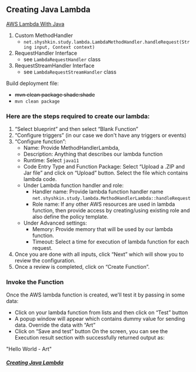 ##  Creating Java Lambda

[AWS Lambda With Java](https://www.baeldung.com/java-aws-lambda)

1.  Custom MethodHandler
    -  `net.shyshkin.study.lambda.LambdaMethodHandler.handleRequest(String input, Context context)`
2.  RequestHandler Interface
    -  see `LambdaRequestHandler` class
3.  RequestStreamHandler Interface
    -  see `LambdaRequestStreamHandler` class

Build deployment file:
-  ~~mvn clean package shade:shade~~            
-  `mvn clean package`            

###  Here are the steps required to create our lambda:

1.  “Select blueprint” and then select “Blank Function”
2.  “Configure triggers” (in our case we don't have any triggers or events)
3.  “Configure function”:
    -  Name: Provide MethodHandlerLambda,
    -  Description: Anything that describes our lambda function
    -  Runtime: Select `java11`
    -  Code Entry Type and Function Package: Select “Upload a .ZIP and Jar file” and click on “Upload” button. Select the file which contains lambda code.
    -  Under Lambda function handler and role:
        -  Handler name: Provide lambda function handler name `net.shyshkin.study.lambda.MethodHandlerLambda::handleRequest`
        -  Role name: If any other AWS resources are used in lambda function, then provide access by creating/using existing role and also define the policy template.
    -  Under Advanced settings:
        -  Memory: Provide memory that will be used by our lambda function.
        -  Timeout: Select a time for execution of lambda function for each request.
4.  Once you are done with all inputs, click “Next” which will show you to review the configuration.
6.  Once a review is completed, click on “Create Function”.

###  Invoke the Function

Once the AWS lambda function is created, we'll test it by passing in some data:
-  Click on your lambda function from lists and then click on “Test” button
-  A popup window will appear which contains dummy value for sending data. Override the data with “Art”
-  Click on “Save and test” button
On the screen, you can see the Execution result section with successfully returned output as:

"Hello World - Art"

##### [Creating Java Lambda](https://github.com/artshishkin/aws-certified-developer-associate/blob/main/java-lambda-hello-world/README.md)